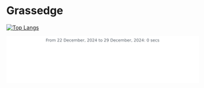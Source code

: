 # Grassedge

[![Top Langs](https://github-readme-stats.vercel.app/api/top-langs/?username=GrassedgeT&hide=javascript,html,css,Less,scss,Dockerfile&layout=compact)](https://github.com/GrassedgeT/github-readme-stats)

<!--START_SECTION:waka-->
<img
  src="https://github.com/GrassedgeT/GrassedgeT/blob/main/images/stat.svg"
  alt="Alternative Text"
/>
<!--END_SECTION:waka-->
